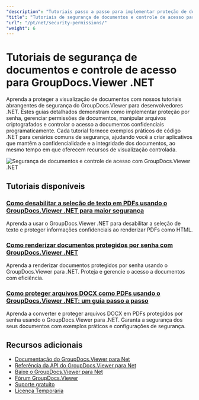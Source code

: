 ```yaml
---
"description": "Tutoriais passo a passo para implementar proteção de documentos, segurança por senha e controles de acesso com o GroupDocs.Viewer para .NET."
"title": "Tutoriais de segurança de documentos e controle de acesso para GroupDocs.Viewer .NET"
"url": "/pt/net/security-permissions/"
"weight": 6
---
```


# Tutoriais de segurança de documentos e controle de acesso para GroupDocs.Viewer .NET

Aprenda a proteger a visualização de documentos com nossos tutoriais abrangentes de segurança do GroupDocs.Viewer para desenvolvedores .NET. Estes guias detalhados demonstram como implementar proteção por senha, gerenciar permissões de documentos, manipular arquivos criptografados e controlar o acesso a documentos confidenciais programaticamente. Cada tutorial fornece exemplos práticos de código .NET para cenários comuns de segurança, ajudando você a criar aplicativos que mantêm a confidencialidade e a integridade dos documentos, ao mesmo tempo em que oferecem recursos de visualização controlada.

![Segurança de documentos e controle de acesso com GroupDocs.Viewer .NET](/viewer/security-permissions/image.png)

## Tutoriais disponíveis

### [Como desabilitar a seleção de texto em PDFs usando o GroupDocs.Viewer .NET para maior segurança](./disable-text-selection-groupdocs-viewer-net/)
Aprenda a usar o GroupDocs.Viewer .NET para desabilitar a seleção de texto e proteger informações confidenciais ao renderizar PDFs como HTML.

### [Como renderizar documentos protegidos por senha com GroupDocs.Viewer .NET](./render-password-protected-docs-groupdocs-viewer-net/)
Aprenda a renderizar documentos protegidos por senha usando o GroupDocs.Viewer para .NET. Proteja e gerencie o acesso a documentos com eficiência.

### [Como proteger arquivos DOCX como PDFs usando o GroupDocs.Viewer .NET: um guia passo a passo](./secure-docx-pdf-groupdocs-viewer-net/)
Aprenda a converter e proteger arquivos DOCX em PDFs protegidos por senha usando o GroupDocs.Viewer para .NET. Garanta a segurança dos seus documentos com exemplos práticos e configurações de segurança.

## Recursos adicionais

- [Documentação do GroupDocs.Viewer para Net](https://docs.groupdocs.com/viewer/net/)
- [Referência da API do GroupDocs.Viewer para Net](https://reference.groupdocs.com/viewer/net/)
- [Baixe o GroupDocs.Viewer para Net](https://releases.groupdocs.com/viewer/net/)
- [Fórum GroupDocs.Viewer](https://forum.groupdocs.com/c/viewer/9)
- [Suporte gratuito](https://forum.groupdocs.com/)
- [Licença Temporária](https://purchase.groupdocs.com/temporary-license/)